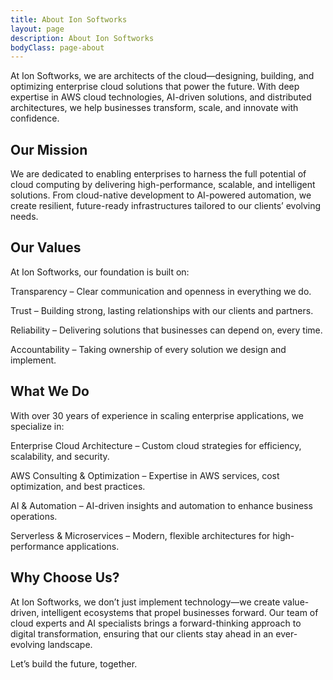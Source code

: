 ```yaml
---
title: About Ion Softworks
layout: page
description: About Ion Softworks
bodyClass: page-about
---
```


At Ion Softworks, we are architects of the cloud—designing, building, and optimizing enterprise cloud solutions that power the future. With deep expertise in AWS cloud technologies, AI-driven solutions, and distributed architectures, we help businesses transform, scale, and innovate with confidence.

## Our Mission

We are dedicated to enabling enterprises to harness the full potential of cloud computing by delivering high-performance, scalable, and intelligent solutions. From cloud-native development to AI-powered automation, we create resilient, future-ready infrastructures tailored to our clients’ evolving needs.

## Our Values

At Ion Softworks, our foundation is built on:

Transparency – Clear communication and openness in everything we do.

Trust – Building strong, lasting relationships with our clients and partners.

Reliability – Delivering solutions that businesses can depend on, every time.

Accountability – Taking ownership of every solution we design and implement.

## What We Do

With over 30 years of experience in scaling enterprise applications, we specialize in:

Enterprise Cloud Architecture – Custom cloud strategies for efficiency, scalability, and security.

AWS Consulting & Optimization – Expertise in AWS services, cost optimization, and best practices.

AI & Automation – AI-driven insights and automation to enhance business operations.

Serverless & Microservices – Modern, flexible architectures for high-performance applications.

## Why Choose Us?

At Ion Softworks, we don’t just implement technology—we create value-driven, intelligent ecosystems that propel businesses forward. Our team of cloud experts and AI specialists brings a forward-thinking approach to digital transformation, ensuring that our clients stay ahead in an ever-evolving landscape.

Let’s build the future, together.
